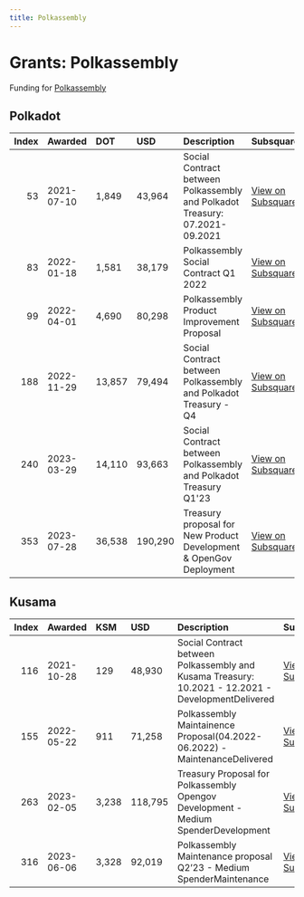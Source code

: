 ```yaml
---
title: Polkassembly
---
```

# Grants: Polkassembly

Funding for [Polkassembly](/tools/explorers/polkassembly)

## Polkadot

|   Index | Awarded    | DOT    | USD     | Description                                                        | Subsquare                                                                | Polkassembly                                                          |
|--------:|:-----------|:-------|:--------|:-------------------------------------------------------------------|:-------------------------------------------------------------------------|:----------------------------------------------------------------------|
|      53 | 2021-07-10 | 1,849 | 43,964 | Social Contract between Polkassembly and Polkadot Treasury: 07.2021-09.2021 | [View on Subsquare](https://polkadot.subsquare.io/treasury/proposal/53) | [View on Polkassembly](https://polkadot.polkassembly.io/treasury/53) |
|      83 | 2022-01-18 | 1,581  | 38,179  | Polkassembly Social Contract Q1 2022                               | [View on Subsquare](https://polkadot.subsquare.io/treasury/proposal/83)  | [View on Polkassembly](https://polkadot.polkassembly.io/treasury/83)  |
|      99 | 2022-04-01 | 4,690  | 80,298  | Polkassembly Product Improvement Proposal                          | [View on Subsquare](https://polkadot.subsquare.io/treasury/proposal/99)  | [View on Polkassembly](https://polkadot.polkassembly.io/treasury/99)  |
|     188 | 2022-11-29 | 13,857 | 79,494  | Social Contract between Polkassembly and Polkadot Treasury - Q4    | [View on Subsquare](https://polkadot.subsquare.io/treasury/proposal/188) | [View on Polkassembly](https://polkadot.polkassembly.io/treasury/188) |
|     240 | 2023-03-29 | 14,110 | 93,663  | Social Contract between Polkassembly and Polkadot Treasury Q1'23   | [View on Subsquare](https://polkadot.subsquare.io/treasury/proposal/240) | [View on Polkassembly](https://polkadot.polkassembly.io/treasury/240) |
|     353 | 2023-07-28 | 36,538 | 190,290 | Treasury proposal for New Product Development & OpenGov Deployment | [View on Subsquare](https://polkadot.subsquare.io/treasury/proposal/353) | [View on Polkassembly](https://polkadot.polkassembly.io/treasury/353) |

## Kusama

|   Index | Awarded    | KSM   | USD     | Description                                                                        | Subsquare                                                              | Polkassembly                                                        |
|--------:|:-----------|:------|:--------|:-----------------------------------------------------------------------------------|:-----------------------------------------------------------------------|:--------------------------------------------------------------------|
|     116 | 2021-10-28 |   129 | 48,930 | Social Contract between Polkassembly and Kusama Treasury: 10.2021 - 12.2021 - DevelopmentDelivered | [View on Subsquare](https://kusama.subsquare.io/treasury/proposal/116) | [View on Polkassembly](https://kusama.polkassembly.io/treasury/116) |
|     155 | 2022-05-22 | 911   | 71,258  | Polkassembly Maintainence Proposal(04.2022-06.2022) - MaintenanceDelivered         | [View on Subsquare](https://kusama.subsquare.io/treasury/proposal/155) | [View on Polkassembly](https://kusama.polkassembly.io/treasury/155) |
|     263 | 2023-02-05 | 3,238 | 118,795 | Treasury Proposal for Polkassembly Opengov Development - Medium SpenderDevelopment | [View on Subsquare](https://kusama.subsquare.io/treasury/proposal/263) | [View on Polkassembly](https://kusama.polkassembly.io/treasury/263) |
|     316 | 2023-06-06 | 3,328 | 92,019  | Polkassembly Maintenance proposal Q2’23 - Medium SpenderMaintenance                | [View on Subsquare](https://kusama.subsquare.io/treasury/proposal/316) | [View on Polkassembly](https://kusama.polkassembly.io/treasury/316) |
